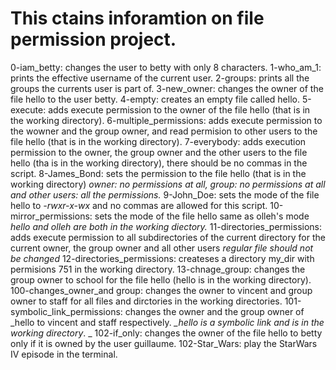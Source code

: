 # This ctains inforamtion on file permission project.

0-iam_betty: changes the user to betty with only 8 characters.
1-who_am_1: prints the effective username of the current user.
2-groups: prints all the groups the currents user is part of.
3-new_owner: changes the owner of the file hello to the user betty.
4-empty: creates an empty file called hello.
5-execute: adds execute permission to the owner of the file hello (that is in the working directory).
6-multiple_permissions: adds execute permission to the wowner and the group owner, and read permision to other users to the file hello (that is in the working directory).
7-everybody: adds execution permission to the owner, the group owner and the other users to the file hello (tha is in the working directory), there should be no commas in the script.
8-James_Bond: sets the permission to the file hello (that is in the working directory) *owner: no permissions at all, group: no permissions at all and other users: all the permissions.*
9-John_Doe: sets the mode of the file hello to *-rwxr-x-wx* and no commas are allowed for this script.
10-mirror_permissions: sets the mode of the file hello same as olleh's mode *hello and olleh are both in the working diectory.*
11-directories_permissions: adds execute permission to all subdirectories of the current directory for the current owner, the group owner and all other users *regular file should not be changed*
12-directories_permissions: createses a directory my_dir with permisions 751 in the working directory.
13-chnage_group: changes the group owner to school for the file hello (hello is in the working directory).
100-changes_owner_and group: changes the owner to vincent and group owner to staff for all files and dirctories in the working directories.
101-symbolic_link_permissions: changes the owner and the group owner of _hello to vincent and staff respectively. *_hello is a symbolic link and is in the working directory*. _
102-if_only: changes the owner of the file hello to betty only if it is owned by the user guillaume.
102-Star_Wars: play the StarWars IV episode in the terminal.
